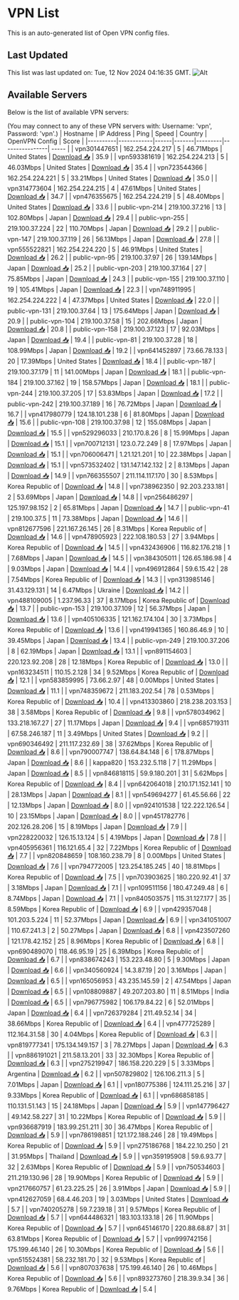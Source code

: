 # VPN List

This is an auto-generated list of Open VPN config files.

## Last Updated

This list was last updated on: Tue, 12 Nov 2024 04:16:35 GMT.
![Alt](https://repobeats.axiom.co/api/embed/186b98318ef1479477931607c1ad7d823f12451f.svg "Repobeats analytics image")

## Available Servers

Below is the list of available VPN servers:

(You may connect to any of these VPN servers with: Username: 'vpn', Password: 'vpn'.)
| Hostname | IP Address | Ping | Speed | Country | OpenVPN Config | Score |
|----------|------------|------|-------|---------|----------------| ----- |
| vpn301447651 | 162.254.224.217 | 5 | 46.71Mbps | United States | [Download 📥](./configs/server_0_US.ovpn) | 35.9 |
| vpn593381619 | 162.254.224.213 | 5 | 46.03Mbps | United States | [Download 📥](./configs/server_1_US.ovpn) | 35.4 |
| vpn723544366 | 162.254.224.221 | 5 | 33.21Mbps | United States | [Download 📥](./configs/server_2_US.ovpn) | 35.0 |
| vpn314773604 | 162.254.224.215 | 4 | 47.61Mbps | United States | [Download 📥](./configs/server_3_US.ovpn) | 34.7 |
| vpn476355675 | 162.254.224.219 | 5 | 48.40Mbps | United States | [Download 📥](./configs/server_4_US.ovpn) | 33.6 |
| public-vpn-214 | 219.100.37.216 | 13 | 102.80Mbps | Japan | [Download 📥](./configs/server_5_JP.ovpn) | 29.4 |
| public-vpn-255 | 219.100.37.224 | 22 | 110.70Mbps | Japan | [Download 📥](./configs/server_6_JP.ovpn) | 29.2 |
| public-vpn-147 | 219.100.37.119 | 26 | 56.13Mbps | Japan | [Download 📥](./configs/server_7_JP.ovpn) | 27.8 |
| vpn555522821 | 162.254.224.220 | 5 | 46.91Mbps | United States | [Download 📥](./configs/server_8_US.ovpn) | 26.2 |
| public-vpn-95 | 219.100.37.97 | 26 | 139.14Mbps | Japan | [Download 📥](./configs/server_9_JP.ovpn) | 25.2 |
| public-vpn-203 | 219.100.37.164 | 27 | 75.85Mbps | Japan | [Download 📥](./configs/server_10_JP.ovpn) | 24.3 |
| public-vpn-155 | 219.100.37.110 | 19 | 105.41Mbps | Japan | [Download 📥](./configs/server_11_JP.ovpn) | 22.3 |
| vpn748911995 | 162.254.224.222 | 4 | 47.37Mbps | United States | [Download 📥](./configs/server_12_US.ovpn) | 22.0 |
| public-vpn-131 | 219.100.37.64 | 13 | 175.64Mbps | Japan | [Download 📥](./configs/server_13_JP.ovpn) | 20.9 |
| public-vpn-104 | 219.100.37.58 | 15 | 202.66Mbps | Japan | [Download 📥](./configs/server_14_JP.ovpn) | 20.8 |
| public-vpn-158 | 219.100.37.123 | 17 | 92.03Mbps | Japan | [Download 📥](./configs/server_15_JP.ovpn) | 19.4 |
| public-vpn-81 | 219.100.37.28 | 18 | 108.99Mbps | Japan | [Download 📥](./configs/server_16_JP.ovpn) | 19.2 |
| vpn641452897 | 73.66.78.133 | 20 | 17.39Mbps | United States | [Download 📥](./configs/server_17_US.ovpn) | 18.4 |
| public-vpn-187 | 219.100.37.179 | 11 | 141.00Mbps | Japan | [Download 📥](./configs/server_18_JP.ovpn) | 18.1 |
| public-vpn-184 | 219.100.37.162 | 19 | 158.57Mbps | Japan | [Download 📥](./configs/server_19_JP.ovpn) | 18.1 |
| public-vpn-244 | 219.100.37.205 | 17 | 53.83Mbps | Japan | [Download 📥](./configs/server_20_JP.ovpn) | 17.2 |
| public-vpn-242 | 219.100.37.189 | 16 | 76.72Mbps | Japan | [Download 📥](./configs/server_21_JP.ovpn) | 16.7 |
| vpn417980779 | 124.18.101.238 | 6 | 81.80Mbps | Japan | [Download 📥](./configs/server_22_JP.ovpn) | 15.6 |
| public-vpn-108 | 219.100.37.98 | 12 | 155.08Mbps | Japan | [Download 📥](./configs/server_23_JP.ovpn) | 15.5 |
| vpn529296033 | 210.170.8.26 | 8 | 15.99Mbps | Japan | [Download 📥](./configs/server_24_JP.ovpn) | 15.1 |
| vpn700712131 | 123.0.72.249 | 8 | 17.97Mbps | Japan | [Download 📥](./configs/server_25_JP.ovpn) | 15.1 |
| vpn706006471 | 1.21.121.201 | 10 | 22.38Mbps | Japan | [Download 📥](./configs/server_26_JP.ovpn) | 15.1 |
| vpn573532402 | 131.147.142.132 | 2 | 8.13Mbps | Japan | [Download 📥](./configs/server_27_JP.ovpn) | 14.9 |
| vpn766355507 | 211.114.117.170 | 30 | 8.53Mbps | Korea Republic of | [Download 📥](./configs/server_28_KR.ovpn) | 14.8 |
| vpn738962350 | 92.203.233.181 | 2 | 53.69Mbps | Japan | [Download 📥](./configs/server_29_JP.ovpn) | 14.8 |
| vpn256486297 | 125.197.98.152 | 2 | 65.81Mbps | Japan | [Download 📥](./configs/server_30_JP.ovpn) | 14.7 |
| public-vpn-41 | 219.100.37.5 | 11 | 73.38Mbps | Japan | [Download 📥](./configs/server_31_JP.ovpn) | 14.6 |
| vpn812677596 | 221.167.26.145 | 26 | 8.31Mbps | Korea Republic of | [Download 📥](./configs/server_32_KR.ovpn) | 14.6 |
| vpn478905923 | 222.108.180.53 | 27 | 3.94Mbps | Korea Republic of | [Download 📥](./configs/server_33_KR.ovpn) | 14.5 |
| vpn432436906 | 116.82.176.218 | 1 | 7.68Mbps | Japan | [Download 📥](./configs/server_34_JP.ovpn) | 14.5 |
| vpn384305011 | 126.65.186.98 | 4 | 9.03Mbps | Japan | [Download 📥](./configs/server_35_JP.ovpn) | 14.4 |
| vpn496912864 | 59.6.15.42 | 28 | 7.54Mbps | Korea Republic of | [Download 📥](./configs/server_36_KR.ovpn) | 14.3 |
| vpn313985146 | 31.43.129.131 | 14 | 6.47Mbps | Ukraine | [Download 📥](./configs/server_37_UA.ovpn) | 14.2 |
| vpn488109005 | 1.237.96.33 | 37 | 8.17Mbps | Korea Republic of | [Download 📥](./configs/server_38_KR.ovpn) | 13.7 |
| public-vpn-153 | 219.100.37.109 | 12 | 56.37Mbps | Japan | [Download 📥](./configs/server_39_JP.ovpn) | 13.6 |
| vpn405106335 | 121.162.174.104 | 30 | 3.73Mbps | Korea Republic of | [Download 📥](./configs/server_40_KR.ovpn) | 13.6 |
| vpn419941365 | 160.86.46.9 | 10 | 39.45Mbps | Japan | [Download 📥](./configs/server_41_JP.ovpn) | 13.4 |
| public-vpn-249 | 219.100.37.206 | 8 | 62.19Mbps | Japan | [Download 📥](./configs/server_42_JP.ovpn) | 13.1 |
| vpn891154603 | 220.123.92.208 | 28 | 12.18Mbps | Korea Republic of | [Download 📥](./configs/server_43_KR.ovpn) | 13.0 |
| vpn163234511 | 110.15.2.128 | 34 | 9.52Mbps | Korea Republic of | [Download 📥](./configs/server_44_KR.ovpn) | 12.1 |
| vpn583859995 | 73.66.2.97 | 48 | 0.00Mbps | United States | [Download 📥](./configs/server_45_US.ovpn) | 11.1 |
| vpn748359672 | 211.183.202.54 | 78 | 0.53Mbps | Korea Republic of | [Download 📥](./configs/server_46_KR.ovpn) | 10.4 |
| vpn413303860 | 218.238.203.153 | 38 | 3.58Mbps | Korea Republic of | [Download 📥](./configs/server_47_KR.ovpn) | 9.8 |
| vpn578034962 | 133.218.167.27 | 27 | 11.17Mbps | Japan | [Download 📥](./configs/server_48_JP.ovpn) | 9.4 |
| vpn685719311 | 67.58.246.187 | 11 | 3.49Mbps | United States | [Download 📥](./configs/server_49_US.ovpn) | 9.2 |
| vpn690346492 | 211.117.232.69 | 38 | 37.62Mbps | Korea Republic of | [Download 📥](./configs/server_50_KR.ovpn) | 8.6 |
| vpn790007747 | 138.64.84.148 | 6 | 178.87Mbps | Japan | [Download 📥](./configs/server_51_JP.ovpn) | 8.6 |
| kappa820 | 153.232.5.118 | 7 | 11.29Mbps | Japan | [Download 📥](./configs/server_52_JP.ovpn) | 8.5 |
| vpn846818115 | 59.9.180.201 | 31 | 5.62Mbps | Korea Republic of | [Download 📥](./configs/server_53_KR.ovpn) | 8.4 |
| vpn642064018 | 210.171.152.141 | 10 | 28.13Mbps | Japan | [Download 📥](./configs/server_54_JP.ovpn) | 8.1 |
| vpn549694277 | 61.45.56.66 | 22 | 12.13Mbps | Japan | [Download 📥](./configs/server_55_JP.ovpn) | 8.0 |
| vpn924101538 | 122.222.126.54 | 10 | 23.15Mbps | Japan | [Download 📥](./configs/server_56_JP.ovpn) | 8.0 |
| vpn451782776 | 202.126.28.206 | 15 | 8.19Mbps | Japan | [Download 📥](./configs/server_57_JP.ovpn) | 7.9 |
| vpn228220032 | 126.15.13.124 | 5 | 4.19Mbps | Japan | [Download 📥](./configs/server_58_JP.ovpn) | 7.8 |
| vpn405956361 | 116.121.65.4 | 32 | 7.22Mbps | Korea Republic of | [Download 📥](./configs/server_59_KR.ovpn) | 7.7 |
| vpn820848659 | 108.160.238.79 | 8 | 0.00Mbps | United States | [Download 📥](./configs/server_60_US.ovpn) | 7.6 |
| vpn794772005 | 123.254.185.245 | 40 | 18.81Mbps | Korea Republic of | [Download 📥](./configs/server_61_KR.ovpn) | 7.5 |
| vpn703903625 | 180.220.92.41 | 37 | 3.18Mbps | Japan | [Download 📥](./configs/server_62_JP.ovpn) | 7.1 |
| vpn109511156 | 180.47.249.48 | 6 | 8.74Mbps | Japan | [Download 📥](./configs/server_63_JP.ovpn) | 7.1 |
| vpn840503575 | 115.31.127.177 | 35 | 8.59Mbps | Korea Republic of | [Download 📥](./configs/server_64_KR.ovpn) | 6.9 |
| vpn429357048 | 101.203.5.224 | 11 | 52.37Mbps | Japan | [Download 📥](./configs/server_65_JP.ovpn) | 6.9 |
| vpn341051007 | 110.67.241.3 | 2 | 50.27Mbps | Japan | [Download 📥](./configs/server_66_JP.ovpn) | 6.8 |
| vpn423507260 | 121.178.42.152 | 25 | 8.96Mbps | Korea Republic of | [Download 📥](./configs/server_67_KR.ovpn) | 6.8 |
| vpn690489070 | 118.46.95.19 | 25 | 6.39Mbps | Korea Republic of | [Download 📥](./configs/server_68_KR.ovpn) | 6.7 |
| vpn838674243 | 153.223.48.80 | 5 | 9.30Mbps | Japan | [Download 📥](./configs/server_69_JP.ovpn) | 6.6 |
| vpn340560924 | 14.3.87.19 | 20 | 3.16Mbps | Japan | [Download 📥](./configs/server_70_JP.ovpn) | 6.5 |
| vpn165056953 | 43.235.145.59 | 2 | 47.54Mbps | Japan | [Download 📥](./configs/server_71_JP.ovpn) | 6.5 |
| vpn108809887 | 49.207.203.80 | 11 | 8.51Mbps | India | [Download 📥](./configs/server_72_IN.ovpn) | 6.5 |
| vpn796775982 | 106.179.84.22 | 6 | 52.01Mbps | Japan | [Download 📥](./configs/server_73_JP.ovpn) | 6.4 |
| vpn726379284 | 211.49.52.14 | 34 | 38.66Mbps | Korea Republic of | [Download 📥](./configs/server_74_KR.ovpn) | 6.4 |
| vpn477725289 | 112.164.31.58 | 30 | 4.04Mbps | Korea Republic of | [Download 📥](./configs/server_75_KR.ovpn) | 6.3 |
| vpn819777341 | 175.134.149.157 | 3 | 78.27Mbps | Japan | [Download 📥](./configs/server_76_JP.ovpn) | 6.3 |
| vpn886191021 | 211.58.13.201 | 33 | 32.30Mbps | Korea Republic of | [Download 📥](./configs/server_77_KR.ovpn) | 6.3 |
| vpn275219947 | 186.158.220.229 | 5 | 3.33Mbps | Argentina | [Download 📥](./configs/server_78_AR.ovpn) | 6.2 |
| vpn507829802 | 126.106.211.3 | 5 | 7.01Mbps | Japan | [Download 📥](./configs/server_79_JP.ovpn) | 6.1 |
| vpn180775386 | 124.111.25.216 | 37 | 9.33Mbps | Korea Republic of | [Download 📥](./configs/server_80_KR.ovpn) | 6.1 |
| vpn686858185 | 110.131.51.143 | 15 | 24.18Mbps | Japan | [Download 📥](./configs/server_81_JP.ovpn) | 5.9 |
| vpn147796427 | 49.142.58.227 | 31 | 10.22Mbps | Korea Republic of | [Download 📥](./configs/server_82_KR.ovpn) | 5.9 |
| vpn936687919 | 183.99.251.211 | 30 | 36.47Mbps | Korea Republic of | [Download 📥](./configs/server_83_KR.ovpn) | 5.9 |
| vpn786198851 | 121.172.188.246 | 28 | 19.49Mbps | Korea Republic of | [Download 📥](./configs/server_84_KR.ovpn) | 5.9 |
| vpn275186768 | 184.22.10.250 | 21 | 31.95Mbps | Thailand | [Download 📥](./configs/server_85_TH.ovpn) | 5.9 |
| vpn359195908 | 59.6.93.77 | 32 | 2.63Mbps | Korea Republic of | [Download 📥](./configs/server_86_KR.ovpn) | 5.9 |
| vpn750534603 | 211.219.130.96 | 28 | 19.90Mbps | Korea Republic of | [Download 📥](./configs/server_87_KR.ovpn) | 5.9 |
| vpn217660757 | 61.23.225.25 | 26 | 3.91Mbps | Japan | [Download 📥](./configs/server_88_JP.ovpn) | 5.9 |
| vpn412627059 | 68.4.46.203 | 19 | 3.03Mbps | United States | [Download 📥](./configs/server_89_US.ovpn) | 5.7 |
| vpn740205278 | 59.7.239.18 | 31 | 9.57Mbps | Korea Republic of | [Download 📥](./configs/server_90_KR.ovpn) | 5.7 |
| vpn644486321 | 183.103.133.18 | 26 | 11.90Mbps | Korea Republic of | [Download 📥](./configs/server_91_KR.ovpn) | 5.7 |
| vpn645146170 | 220.88.68.87 | 31 | 63.81Mbps | Korea Republic of | [Download 📥](./configs/server_92_KR.ovpn) | 5.7 |
| vpn999742156 | 175.199.46.140 | 26 | 10.30Mbps | Korea Republic of | [Download 📥](./configs/server_93_KR.ovpn) | 5.6 |
| vpn515524381 | 58.232.181.70 | 32 | 9.53Mbps | Korea Republic of | [Download 📥](./configs/server_94_KR.ovpn) | 5.6 |
| vpn807037638 | 175.199.46.140 | 26 | 10.46Mbps | Korea Republic of | [Download 📥](./configs/server_95_KR.ovpn) | 5.6 |
| vpn893273760 | 218.39.9.34 | 36 | 9.76Mbps | Korea Republic of | [Download 📥](./configs/server_96_KR.ovpn) | 5.4 |
